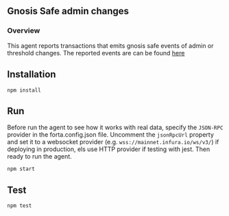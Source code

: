 ## Gnosis Safe admin changes

### Overview

This agent reports transactions that emits gnosis safe events of admin or threshold changes.
The reported events are can be found [here](https://github.com/gnosis/safe-contracts/blob/main/contracts/base/OwnerManager.sol#L9-L11)

## Installation

```
npm install
```

## Run

Before run the agent to see how it works with real data, specify the `JSON-RPC` provider in the forta.config.json file. Uncomment the `jsonRpcUrl` property and set it to a websocket provider (e.g. `wss://mainnet.infura.io/ws/v3/`) if deploying in production, els use HTTP provider if testing with jest. Then ready to run the agent.

```
npm start
```

## Test

```
npm test
```
